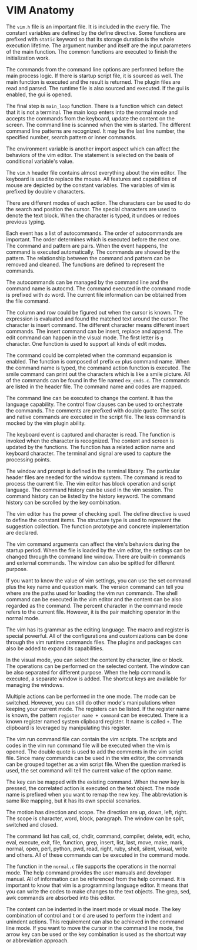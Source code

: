 # VIM Anatomy

The `vim.h` file is an important file. It is included in the every file. The constant variables  are defined by the define directive. Some functions are prefixed with `static` keyword so that its storage duration is the whole execution lifetime. The argument number and itself are the input parameters of the main function. The common functions are executed to finish the initialization work.

The commands from the command line options are performed before the main process logic. If there is startup script file, it is sourced as well. The main function is executed and the result is returned. The plugin files are read and parsed. The runtime file is also sourced and executed. If the gui is enabled, the gui is opened.

The final step is `main_loop` function. There is a function which can detect that it is not a terminal. The main loop enters into the normal mode and accepts the commands from the keyboard, update the content on the screen. The command line is scanned when the vim is started. The different command line patterns are recognized. It may be the last line number, the specified number, search pattern or inner commands. 

The environment variable is another import aspect which can affect the behaviors of the vim editor. The statement is selected on the basis of conditional variable's value. 

The `vim.h` header file contains almost everything about the vim editor. The keyboard is used to replace the mouse. All features and capabilities of mouse are depicted by the constant variables. The variables of vim is prefixed by double v characters. 

There are different modes of each action. The characters can be used to do the search and position the cursor. The special characters are used to denote the text block. When the character is typed, it undoes or redoes previous typing. 

Each event has a list of autocommands. The order of autocommands are important. The order determines  which is executed before the next one. The command and pattern are pairs. When the event happens, the command is executed automatically. The commands are showed by the pattern. The relationship between the command and pattern can be removed and cleaned. The functions are defined to represent the commands. 

The autocommands can be managed by the command line and the command name is autocmd. The command executed in the command mode is prefixed with `do` word. The current file information can be obtained from the file command. 

The column and row could be figured out when the cursor is known. The expression is evaluated and found the matched text around the cursor. The character is insert command. The different character means different insert commands. The insert command can be insert, replace and append. The edit command can happen in the visual mode. The first letter is `g` character. One function is used to support all kinds of edit modes. 

The command could be completed when the command expansion is enabled. The function is composed of prefix `ex` plus command name. When the command name is typed, the command action function is executed. The smile command can print out the characters which is like a smile picture. All of the commands can be found in the file named `ex_cmds.c`. The commands are listed in the header file. The command name and codes are mapped. 

The command line can be executed to change the content. It has the language capability. The control flow clauses can be used to orchestrate the commands. The comments are prefixed with double quote. The script and native commands are executed in the script file. The less command is mocked by the vim plugin ability. 

The keyboard event is captured and character is read. The function is invoked when the character is recognized. The content and screen is updated by the functions. The function has a related action name and keyboard character. The terminal and signal are used to capture the processing points. 

The window and prompt is defined in the terminal library. The particular header files are needed for the window system. The command is read to process the current file. The vim editor has block operation and script language. The command history can be used in the vim session. The command history can be listed by the history keyword. The command history can be scrolled by the key combination. 

The vim editor has the power of checking spell. The define directive is used to define the constant items. The structure type is used to represent the suggestion collection. The function prototype and concrete implementation are declared. 

The vim command arguments can affect the vim's behaviors during the startup period. When the file is loaded by the vim editor, the settings can be changed through the command line window. There are built-in commands and external commands. The window can also be spitted for different purpose. 

If you want to know the value of vim settings, you can use the set command plus the key name and question mark. The version command can tell you where are the paths used for loading the vim run commands. The shell command can be executed in the vim editor and the content can be also regarded as the command. The percent character in the command mode refers to the current file. However, it is the pair matching operator in the normal mode.

The vim has its grammar as the editing language. The macro and register is special powerful. All of the configurations and customizations can be done through the vim runtime commands files. The plugins and packages can also be added to expand its capabilities.

In the visual mode, you can select the content by character, line or block. The operations can be performed on the selected content. The window can be also separated for different purpose. When the help command is executed, a separate window is added. The shortcut keys are available for managing the windows. 

Multiple actions can be performed in the one mode. The mode can be switched. However, you can still do other mode's manipulations when keeping your current mode. The registers can be listed. If the register name is known, the pattern `register name + command` can be executed. There is a known register named system clipboard register. It name is called `+`. The clipboard is leveraged by manipulating this register.

The vim run command file can contain the vim scripts. The scripts and codes in the vim run command file will be executed when the vim is opened. The double quote is used to add the comments in the vim script file. Since many commands can be used in the vim editor, the commands can be grouped together as a vim script file. When the question marked is used, the set command will tell the current value of the option name. 

The key can be mapped with the existing command. When the new key is pressed, the correlated action is executed on the text object. The mode name is prefixed when you want to remap the new key. The abbreviation is same like mapping, but it has its own special scenarios. 

The motion has direction and scope. The direction are up, down, left, right. The scope is character, word, block, paragraph. The window can be split, switched and closed. 

The command list has call, cd, chdir, command, compiler, delete, edit, echo, eval, execute, exit, file, function, grep, insert, list, last, move, make, mark, normal, open, perl, python, pwd, read, right, ruby, shell, silent, visual, write and others. All of these commands can be executed in the command mode. 

The function in the `normal.c` file supports the operations in the normal mode. The help command provides the user manuals and developer manual. All of information can be referenced from the help command. It is important to know that vim is a programming language editor. It means that you can write the codes to make changes to the text objects. The grep, sed, awk commands are absorbed into this editor. 

The content can be indented in the insert mode or visual mode. The key combination of control and t or d are used to perform the indent and unindent actions. This requirement can also be achieved in the command line mode. If you want to move the cursor in the command line mode, the arrow key can be used or the key combination is used as the shortcut way or abbreviation approach. 


